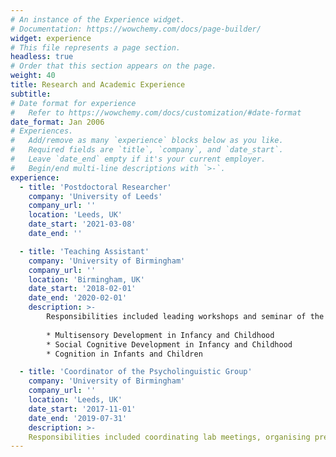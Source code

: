 ```yaml
---
# An instance of the Experience widget.
# Documentation: https://wowchemy.com/docs/page-builder/
widget: experience
# This file represents a page section.
headless: true
# Order that this section appears on the page.
weight: 40
title: Research and Academic Experience
subtitle:
# Date format for experience
#   Refer to https://wowchemy.com/docs/customization/#date-format
date_format: Jan 2006
# Experiences.
#   Add/remove as many `experience` blocks below as you like.
#   Required fields are `title`, `company`, and `date_start`.
#   Leave `date_end` empty if it's your current employer.
#   Begin/end multi-line descriptions with `>-`.
experience:
  - title: 'Postdoctoral Researcher'
    company: 'University of Leeds'
    company_url: ''
    location: 'Leeds, UK'
    date_start: '2021-03-08'
    date_end: ''

  - title: 'Teaching Assistant'
    company: 'University of Birmingham'
    company_url: ''
    location: 'Birmingham, UK'
    date_start: '2018-02-01'
    date_end: '2020-02-01'
    description: >-
        Responsibilities included leading workshops and seminar of the following modules:
        
        * Multisensory Development in Infancy and Childhood
        * Social Cognitive Development in Infancy and Childhood
        * Cognition in Infants and Children

  - title: 'Coordinator of the Psycholinguistic Group'
    company: 'University of Birmingham'
    company_url: ''
    location: 'Leeds, UK'
    date_start: '2017-11-01'
    date_end: '2019-07-31'
    description: >-
    Responsibilities included coordinating lab meetings, organising presentations of research conducted by staff and students, and organising discussion sessions.
---
```


